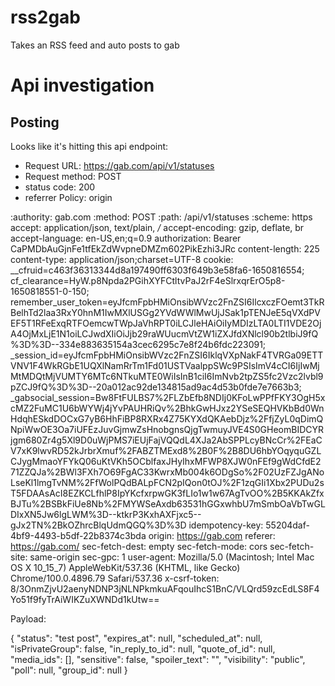 # rss2gab
Takes an RSS feed and auto posts to gab


# Api investigation

## Posting
Looks like it's hitting this api endpoint:

  * Request URL: https://gab.com/api/v1/statuses
  * Request method: POST
  * status code: 200
  * referrer Policy: origin

:authority: gab.com
:method: POST
:path: /api/v1/statuses
:scheme: https
accept: application/json, text/plain, */*
accept-encoding: gzip, deflate, br
accept-language: en-US,en;q=0.9
authorization: Bearer CaPMDbAuGjnFe1tfEkZdWvpneDMZm602PikEzhi3JRc
content-length: 225
content-type: application/json;charset=UTF-8
cookie: __cfruid=c463f36313344d8a197490ff6303f649b3e58fa6-1650816554; cf_clearance=HyW.p8Npda2PGihXYFCtltvPaJ2rF4eSlrxqrErO5p8-1650818551-0-150; remember_user_token=eyJfcmFpbHMiOnsibWVzc2FnZSI6IlcxczFOemt3TkRBelhTd2laa3RxY0hnM1IwMXlUSGg2YVdWWlMwUjJSak1pTENJeE5qVXdPVEF5T1RFeExqRTFOemcwTWpJaVhRPT0iLCJleHAiOiIyMDIzLTA0LTI1VDE2OjA4OjMxLjE1N1oiLCJwdXIiOiJjb29raWUucmVtZW1iZXJfdXNlcl90b2tlbiJ9fQ%3D%3D--334e883635154a3cec6295c7e8f24b6fdc223091; _session_id=eyJfcmFpbHMiOnsibWVzc2FnZSI6IklqVXpNakF4TVRGa09ETTVNV1F4WkRGbE1UQXlNamRrTm1Fd01USTVaalppSWc9PSIsImV4cCI6IjIwMjMtMDQtMjVUMTY6MTc6NTkuMTE0WiIsInB1ciI6ImNvb2tpZS5fc2Vzc2lvbl9pZCJ9fQ%3D%3D--20a012ac92de134815ad9ac4d53b0fde7e7663b3; _gabsocial_session=Bw8FtFULBS7%2FLZbEfb8NDIj0KFoLwPPfFKY3OgH5xcMZ2FuMC1U6bWYWj4jYvPAUHRiQv%2BhkGwHJxz2YSeSEQHVKbBd0WnHdqhESkdDOCxG7yB6HhFiBP8RXRx4Z75KYXdQKAebDjz%2FfjZyL0qDimQNpiWwOE3Oa7iUFEzJuvGjmwZsHnobgnsQjgTwmuyJVE4S0GHeomBIDCYRjgm680Zr4g5Xl9D0uWjPMS7iEUjFajVQQdL4XJa2AbSPPLcyBNcCr%2FEaCV7xK9lwvRD52kJrbrXmuf%2FABZTMExd8%2B0F%2B8DU6hbYOqyquGZLCJygMmaoYFYkQ06uKtVKh5OCblfaxJHyIhxMFWP8XJW0nFEf9gWdCfdE271ZZQJa%2BWl3FXh7O69FgAC33KwrxMb004k6ODgSo%2F02UzFZJgANoLseKl1lmgTvNM%2FfWolPQdBALpFCN2pIQon0tOJ%2F1zqGIi1Xbx2PUDu2sT5FDAAsAcI8EZKCLfhlP8IpYKcfxrpwGK3fLIo1w1w67AgTvOO%2B5KKAkZfxBJTu%2BSBkFiUe8Nb%2FMYWSeAxdb63531hGGxwhbU7mSmbOaVbTwGLDIxXN5Jw6lgLWM%3D--ktkrP3KxhAXFjxc5--gJx2TN%2BkOZhrcBlqUdmQGQ%3D%3D
idempotency-key: 55204daf-4bf9-4493-b5df-22b8374c3bda
origin: https://gab.com
referer: https://gab.com/
sec-fetch-dest: empty
sec-fetch-mode: cors
sec-fetch-site: same-origin
sec-gpc: 1
user-agent: Mozilla/5.0 (Macintosh; Intel Mac OS X 10_15_7) AppleWebKit/537.36 (KHTML, like Gecko) Chrome/100.0.4896.79 Safari/537.36
x-csrf-token: 8/3OnmZjvU2aenyNDNP3jNLNPkmkuAFqouIhcS1BnC/VLQrd59zcEdLS8F4Yo51f9fyTrAiWIKZuXWNDd1kUtw==

Payload:

{
    "status": "test post",
    "expires_at": null,
    "scheduled_at": null,
    "isPrivateGroup": false,
    "in_reply_to_id": null,
    "quote_of_id": null,
    "media_ids": [],
    "sensitive": false,
    "spoiler_text": "",
    "visibility": "public",
    "poll": null,
    "group_id": null
}